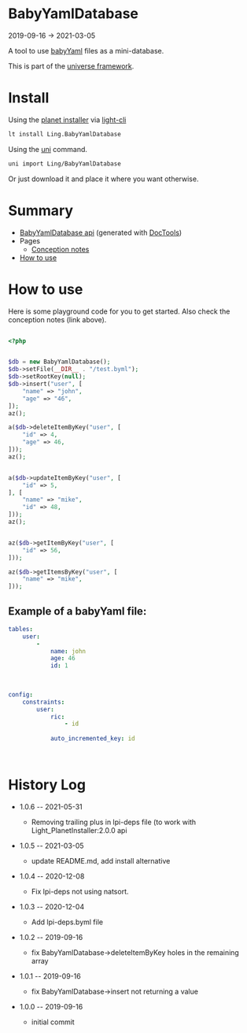 BabyYamlDatabase
===========
2019-09-16 -> 2021-03-05



A tool to use [babyYaml](https://github.com/lingtalfi/BabyYaml) files as a mini-database.


This is part of the [universe framework](https://github.com/karayabin/universe-snapshot).


Install
==========
Using the [planet installer](https://github.com/lingtalfi/Light_PlanetInstaller) via [light-cli](https://github.com/lingtalfi/Light_Cli)
```bash
lt install Ling.BabyYamlDatabase
```

Using the [uni](https://github.com/lingtalfi/universe-naive-importer) command.
```bash
uni import Ling/BabyYamlDatabase
```

Or just download it and place it where you want otherwise.






Summary
===========
- [BabyYamlDatabase api](https://github.com/lingtalfi/BabyYamlDatabase/blob/master/doc/api/Ling/BabyYamlDatabase.md) (generated with [DocTools](https://github.com/lingtalfi/DocTools))
- Pages
    - [Conception notes](https://github.com/lingtalfi/BabyYamlDatabase/blob/master/doc/pages/conception-notes.md)
- [How to use](#how-to-use)



How to use
============

Here is some playground code for you to get started.
Also check the conception notes (link above).


```php

<?php 


$db = new BabyYamlDatabase();
$db->setFile(__DIR__ . "/test.byml");
$db->setRootKey(null);
$db->insert("user", [
    "name" => "john",
    "age" => "46",
]);
az();

a($db->deleteItemByKey("user", [
    "id" => 4,
    "age" => 46,
]));
az();


a($db->updateItemByKey("user", [
    "id" => 5,
], [
    "name" => "mike",
    "id" => 48,
]));
az();


az($db->getItemByKey("user", [
    "id" => 56,
]));

az($db->getItemsByKey("user", [
    "name" => "mike",
]));

```


Example of a babyYaml file:
-------

```yaml
tables: 
    user: 
        - 
            name: john
            age: 46
            id: 1
        
    

config: 
    constraints: 
        user: 
            ric: 
                - id
            
            auto_incremented_key: id
        
    
```






History Log
=============

- 1.0.6 -- 2021-05-31

    - Removing trailing plus in lpi-deps file (to work with Light_PlanetInstaller:2.0.0 api

- 1.0.5 -- 2021-03-05

    - update README.md, add install alternative

- 1.0.4 -- 2020-12-08

    - Fix lpi-deps not using natsort.

- 1.0.3 -- 2020-12-04

    - Add lpi-deps.byml file

- 1.0.2 -- 2019-09-16

    - fix BabyYamlDatabase->deleteItemByKey holes in the remaining array
    
- 1.0.1 -- 2019-09-16

    - fix BabyYamlDatabase->insert not returning a value

- 1.0.0 -- 2019-09-16

    - initial commit